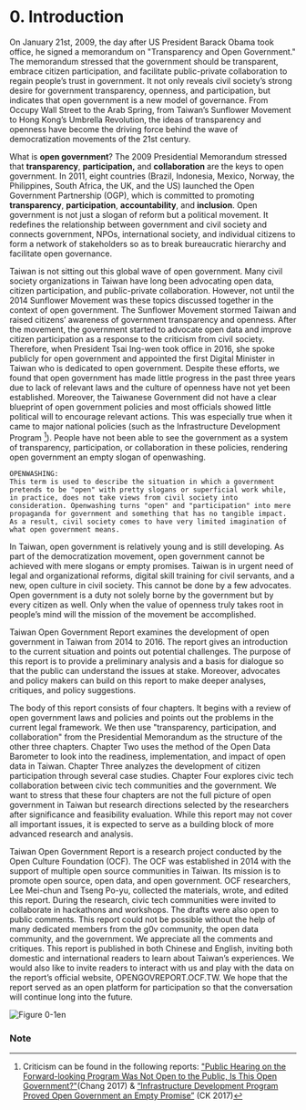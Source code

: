 # 0. Introduction

On January 21st, 2009, the day after US President Barack Obama took office, he signed a memorandum on "Transparency and Open Government." The memorandum stressed that the government should be transparent, embrace citizen participation, and facilitate public-private collaboration to regain people’s trust in government. It not only reveals civil society’s strong desire for government transparency, openness, and participation, but indicates that open government is a new model of governance. From Occupy Wall Street to the Arab Spring, from Taiwan’s Sunflower Movement to Hong Kong’s Umbrella Revolution, the ideas of transparency and openness have become the driving force behind the wave of democratization movements of the 21st century. 

What is **open government**? The 2009 Presidential Memorandum stressed that **transparency**, **participation,** and **collaboration** are the keys to open government. In 2011, eight countries (Brazil, Indonesia, Mexico, Norway, the Philippines, South Africa, the UK, and the US) launched the Open Government Partnership (OGP), which is committed to promoting **transparency**, **participation**, **accountability**, and **inclusion**. Open government is not just a slogan of reform but a political movement. It redefines the relationship between government and civil society and connects government, NPOs, international society, and individual citizens to form a network of stakeholders so as to break bureaucratic hierarchy and facilitate open governance.

Taiwan is not sitting out this global wave of open government. Many civil society organizations in Taiwan have long been advocating open data, citizen participation, and public-private collaboration. However, not until the 2014 Sunflower Movement was these topics discussed together in the context of open government. The Sunflower Movement stormed Taiwan and raised citizens’ awareness of government transparency and openness. After the movement, the government started to advocate open data and improve citizen participation as a response to the criticism from civil society. Therefore, when President Tsai Ing-wen took office in 2016, she spoke publicly for open government and appointed the first Digital Minister in Taiwan who is dedicated to open government. Despite these efforts, we found that open government has made little progress in the past three years due to lack of relevant laws and the culture of openness have not yet been established. Moreover, the Taiwanese Government did not have a clear blueprint of open government policies and most officials showed little political will to encourage relevant actions. This was especially true when it came to major national policies (such as the Infrastructure Development Program [^first]). People have not been able to see the government as a system of transparency, participation, or collaboration in these policies, rendering open government an empty slogan of openwashing.

```!
OPENWASHING:
This term is used to describe the situation in which a government pretends to be "open" with pretty slogans or superficial work while, in practice, does not take views from civil society into consideration. Openwashing turns "open" and "participation" into mere propaganda for government and something that has no tangible impact. As a result, civil society comes to have very limited imagination of what open government means.
```

In Taiwan, open government is relatively young and is still developing. As part of the democratization movement, open government cannot be achieved with mere slogans or empty promises. Taiwan is in urgent need of legal and organizational reforms, digital skill training for civil servants, and a new, open culture in civil society. This cannot be done by a few advocates. Open government is a duty not solely borne by the government but by every citizen as well. Only when the value of openness truly takes root in people’s mind will the mission of the movement be accomplished.

Taiwan Open Government Report examines the development of open government in Taiwan from 2014 to 2016. The report gives an introduction to the current situation and points out potential challenges. The purpose of this report is to provide a preliminary analysis and a basis for dialogue so that the public can understand the issues at stake. Moreover, advocates and policy makers can build on this report to make deeper analyses, critiques, and policy suggestions.

The body of this report consists of four chapters. It begins with a review of open government laws and policies and points out the problems in the current legal framework. We then use "transparency, participation, and collaboration" from the Presidential Memorandum as the structure of the other three chapters. Chapter Two uses the method of the Open Data Barometer to look into the readiness, implementation, and impact of open data in Taiwan. Chapter Three analyzes the development of citizen participation through several case studies. Chapter Four explores civic tech collaboration between civic tech communities and the government. We want to stress that these four chapters are not the full picture of open government in Taiwan but research directions selected by the researchers after significance and feasibility evaluation. While this report may not cover all important issues, it is expected to serve as a building block of more advanced research and analysis. 

Taiwan Open Government Report is a research project conducted by the Open Culture Foundation (OCF). The OCF was established in 2014 with the support of multiple open source communities in Taiwan. Its mission is to promote open source, open data, and open government. OCF researchers, Lee Mei-chun and Tseng Po-yu, collected the materials, wrote, and edited this report. During the research, civic tech communities were invited to collaborate in hackathons and workshops. The drafts were also open to public comments. This report could not be possible without the help of many dedicated members from the g0v community, the open data community, and the government. We appreciate all the comments and critiques. This report is published in both Chinese and English, inviting both domestic and international readers to learn about Taiwan’s experiences. We would also like to invite readers to interact with us and play with the data on the report’s official website, OPENGOVREPORT.OCF.TW. We hope that the report served as an open platform for participation so that the conversation will continue long into the future.


![Figure 0-1en](https://opengovreport.ocf.tw/assets/img/md/en/0-1en.png)


### Note
[^first]:Criticism can be found in the following reports: ["Public Hearing on the Forward-looking Program Was Not Open to the Public, Is This Open Government?"](https://udn.com/news/story/7238/2393866)(Chang 2017) & [“Infrastructure Development Program Proved Open Government an Empty Promise”](http://citypatterns.blogspot.tw/2017/04/an-open-approach-for-foresight-infrastructure-initiative.html) (CK 2017)

